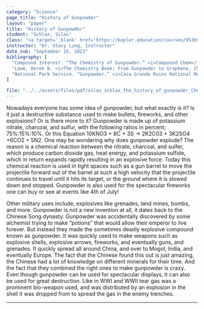 ```yaml
---
category: "Science"
page_title: "History of Gunpowder"
layout: "paper"
title: "History of Gunpowder"
student: "Schlax, Silas"
class: "<a target='_blank' href='https://kepler.education/courses/953b9b07-02f7-4693-83fd-9937ed3f1837'>Chemistry</a>, 1:00 pm EST"
instructor: "Dr. Stacy Lung, Instructor"
date_sub: "September 15, 2023"
bibliography: [
  "Compound Interest. “The Chemistry of Gunpowder.” <i>Compound Chem</i>, July 2, 2014. <a target='_blank' href='https://www.compoundchem.com/2014/07/02/the-chemistry-of-gunpowder/'>https://www.compoundchem.com/2014/07/02/the-chemistry-of-gunpowder/</a>.",
  "Lowe, Derek B. <i>The Chemistry Book: From Gunpowder to Graphene, 250 Milestones in the History of Chemistry</i>. New York: Sterling, 2016.",
  "National Park Service. “Gunpowder.” <i>Casa Grande Ruins National Monument</i>. September 15, 2023. <a target='_blank' href='https://www.nps.gov/casa/learn/historyculture/gunpowder.htm'>https://www.nps.gov/casa/learn/historyculture/gunpowder.htm</a>."
]

file: "../../assets/files/pdf/silas_schlax_the_history_of_gunpowder_Chemestry.pdf"
---
```


Nowadays everyone has some idea of gunpowder, but what exactly is it? Is it just a destructive substance used to make bullets, fireworks, and other explosions? Or is there more to it? Gunpowder is made up of potassium nitrate, charcoal, and sulfur, with the following ratios in percent; 75%:15%:10%. Or this Equation 10KNO3 + 8C + 3S → 2K2C03 + 3K2SO4 +6CO2 + 5N2. One may be wondering why does gunpowder explode? The reason is a chemical reaction between the nitrate, charcoal, and sulfer, which produce carbon dioxide gas, heat energy, and potassium sulfide, which in return expands rapidly resulting in an explosive force. Today this chemical reaction is used in tight spaces such as a gun barrel to move the projectile forward out of the barrel at such a high velocity that the projectile continues to travel until it hits its target, or the ground where it is slowed down and stopped. Gunpowder is also used for the spectacular fireworks one can buy or see at events like 4th of July! 

Other military uses include, explosives like grenades, land mines, bombs, and more. Gunpowder is not a new invention at all, it dates back to the Chinese Song dynasty. Gunpowder was accidentally discovered by some alchemist trying to make “potions” that would allow their emperor to live forever. But instead they made the sometimes deadly explosive compound known as gunpowder. It was quickly used to make weapons such as explosive shells, explosive arrows, fireworks, and eventually guns, and grenades. It quickly spread all around China, and over to Mogol, India, and eventually Europe. The fact that the Chinese found this out is just amazing, the Chinese had a lot of knowledge on different minerals for their time. And the fact that they combined the right ones to make gunpowder is crazy. Even though gunpowder can be used for spectacular displays, it can also be used for great destruction. Like in WWI and WWII tear gas was a prominent bio-weapon used, and was distributed by an explosion in the shell it was dropped from to spread the gas in the enemy trenches. 

---